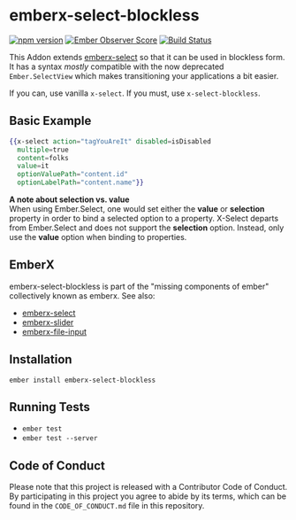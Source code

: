 # emberx-select-blockless

[![npm version](https://badge.fury.io/js/emberx-select-blockless.svg)](http://badge.fury.io/js/emberx-select-blockless)
[![Ember Observer Score](http://emberobserver.com/badges/emberx-select-blockless.svg)](http://emberobserver.com/addons/emberx-select-blockless)
[![Build Status](https://travis-ci.org/thefrontside/emberx-select-blockless.svg?branch=master)](https://travis-ci.org/thefrontside/emberx-select-blockless)


This Addon extends
[emberx-select](https://github.com/thefrontside/emberx-select) so that
it can be used in blockless form. It has a syntax *mostly* compatible with the
now deprecated `Ember.SelectView` which makes transitioning your
applications a bit easier.

If you can, use vanilla `x-select`. If you must, use `x-select-blockless`.

## Basic Example

```handlebars
{{x-select action="tagYouAreIt" disabled=isDisabled
  multiple=true
  content=folks
  value=it
  optionValuePath="content.id"
  optionLabelPath="content.name"}}
```
**A note about selection vs. value**  
When using Ember.Select, one would set either the **value** or **selection** property in order to bind a selected option to a property.  X-Select departs from Ember.Select and does not support the **selection** option.  Instead, only use the **value** option when binding to properties.


## EmberX

emberx-select-blockless is part of the "missing components of ember" collectively
known as emberx. See also:

* [emberx-select](https://github.com/thefrontside/emberx-select)
* [emberx-slider](https://github.com/thefrontside/emberx-slider)
* [emberx-file-input](https://github.com/thefrontside/emberx-file-input)

## Installation

```
ember install emberx-select-blockless
```

## Running Tests

* `ember test`
* `ember test --server`


## Code of Conduct
Please note that this project is released with a Contributor Code of
Conduct. By participating in this project you agree to abide by its
terms, which can be found in the `CODE_OF_CONDUCT.md` file in this
repository.

